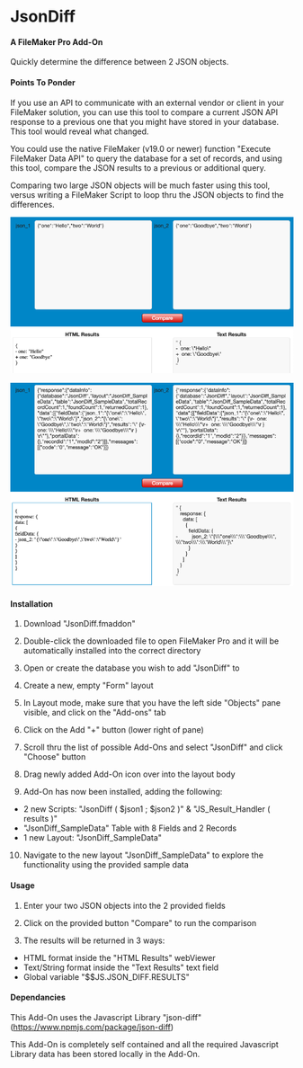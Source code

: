 # JsonDiff

#### A FileMaker Pro Add-On

Quickly determine the difference between 2 JSON objects.

#### Points To Ponder

If you use an API to communicate with an external vendor or client in your FileMaker solution, you can use this tool to compare a current JSON API response to a previous one that you might have stored in your database. This tool would reveal what changed.

You could use the native FileMaker (v19.0 or newer) function "Execute FileMaker Data API" to query the database for a set of records, and using this tool, compare the JSON results to a previous or additional query.

Comparing two large JSON objects will be much faster using this tool, versus writing a FileMaker Script to loop thru the JSON objects to find the differences.

![Overview image](images/Overview.png)

![Overview2 image](images/Overview2.png)

#### Installation

1. Download "JsonDiff.fmaddon"

2. Double-click the downloaded file to open FileMaker Pro and it will be automatically installed into the correct directory

3. Open or create the database you wish to add "JsonDiff" to

4. Create a new, empty "Form" layout

5. In Layout mode, make sure that you have the left side "Objects" pane visible, and click on the "Add-ons" tab

6. Click on the Add "+" button (lower right of pane)

7. Scroll thru the list of possible Add-Ons and select "JsonDiff" and click "Choose" button

8. Drag newly added Add-On icon over into the layout body

9. Add-On has now been installed, adding the following:
  * 2 new Scripts: "JsonDiff ( $json1 ; $json2 )" & "JS_Result_Handler ( results )"
  * "JsonDiff_SampleData" Table with 8 Fields and 2 Records
  * 1 new Layout: "JsonDiff_SampleData"

10. Navigate to the new layout "JsonDiff_SampleData" to explore the functionality using the provided sample data

#### Usage

1. Enter your two JSON objects into the 2 provided fields

2. Click on the provided button "Compare" to run the comparison

3. The results will be returned in 3 ways:
  * HTML format inside the "HTML Results" webViewer
  * Text/String format inside the "Text Results" text field
  * Global variable "$$JS.JSON_DIFF.RESULTS"


#### Dependancies

This Add-On uses the Javascript Library "json-diff" (https://www.npmjs.com/package/json-diff)

This Add-On is completely self contained and all the required Javascript Library data has been stored locally in the Add-On.
